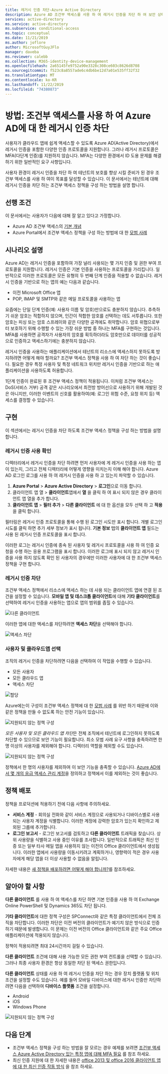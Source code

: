 ```yaml
---
title: 레거시 인증 차단-Azure Active Directory
description: Azure AD 조건부 액세스를 사용 하 여 레거시 인증을 차단 하 여 보안 상태를 개선 하는 방법을 알아봅니다.
services: active-directory
ms.service: active-directory
ms.subservice: conditional-access
ms.topic: conceptual
ms.date: 11/21/2019
ms.author: joflore
author: MicrosoftGuyJFlo
manager: daveba
ms.reviewer: calebb
ms.collection: M365-identity-device-management
ms.openlocfilehash: 2a65145fe9752a90e3328c308ce603c8626d8708
ms.sourcegitcommit: f523c8a8557ade6c4db6be12d7a01e535ff32f32
ms.translationtype: MT
ms.contentlocale: ko-KR
ms.lasthandoff: 11/22/2019
ms.locfileid: "74380873"
---
```

# <a name="how-to-block-legacy-authentication-to-azure-ad-with-conditional-access"></a>방법: 조건부 액세스를 사용 하 여 Azure AD에 대 한 레거시 인증 차단   

사용자가 클라우드 앱에 쉽게 액세스할 수 있도록 Azure AD(Active Directory)에서 레거시 인증을 포함한 다양한 인증 프로토콜을 지원합니다. 그러나 레거시 프로토콜은 MFA(다단계 인증)를 지원하지 않습니다. MFA는 다양한 환경에서 ID 도용 문제를 해결하기 위한 일반적인 요구 사항입니다. 

사용자 환경이 레거시 인증을 차단 하 여 테넌트의 보호를 향상 시킬 준비가 된 경우 조건부 액세스를 사용 하 여이 목표를 달성할 수 있습니다. 이 문서에서는 테넌트에 대해 레거시 인증을 차단 하는 조건부 액세스 정책을 구성 하는 방법을 설명 합니다.

## <a name="prerequisites"></a>선행 조건

이 문서에서는 사용자가 다음에 대해 잘 알고 있다고 가정합니다. 

- Azure AD 조건부 액세스의 [기본 개념](overview.md) 
- Azure Portal에서 조건부 액세스 정책을 구성 하는 방법에 대 한 [모범 사례](best-practices.md)

## <a name="scenario-description"></a>시나리오 설명

Azure AD는 레거시 인증을 포함하여 가장 널리 사용되는 몇 가지 인증 및 권한 부여 프로토콜을 지원합니다. 레거시 인증은 기본 인증을 사용하는 프로토콜을 가리킵니다. 일반적으로 이러한 프로토콜은 모든 유형의 두 번째 단계 인증을 적용할 수 없습니다. 레거시 인증을 기반으로 하는 앱의 예는 다음과 같습니다.

- 이전 Microsoft Office 앱
- POP, IMAP 및 SMTP와 같은 메일 프로토콜을 사용하는 앱

요즘에는 단일 단계 인증(예: 사용자 이름 및 암호)만으로도 충분하지 않습니다. 추측하기 쉬운 암호는 적합하지 않으며, 인간이 적합한 암호를 선택하는 데도 서투릅니다. 또한 암호는 피싱 또는 암호 스프레이와 같은 다양한 공격에도 취약합니다. 암호 위협으로부터 보호하기 위해 수행할 수 있는 가장 쉬운 방법 중 하나는 MFA를 구현하는 것입니다. MFA를 사용하면 공격자가 사용자의 암호를 획득하더라도 암호만으로 데이터를 성공적으로 인증하고 액세스하기에는 충분하지 않습니다.

레거시 인증을 사용하는 애플리케이션에서 테넌트의 리소스에 액세스하지 못하도록 방지하려면 어떻게 해야 할까요? 조건부 액세스 정책을 사용 하 여 차단 하는 것이 좋습니다. 필요한 경우 특정 사용자 및 특정 네트워크 위치만 레거시 인증을 기반으로 하는 애플리케이션을 사용하도록 허용합니다.

1단계 인증이 완료된 후 조건부 액세스 정책이 적용됩니다. 이처럼 조건부 액세스는 DoS(서비스 거부) 공격 같은 시나리오에서 최전방 방어선으로 사용하기 위해 개발된 것은 아니지만, 이러한 이벤트의 신호를 활용하여(예: 로그인 위험 수준, 요청 위치 등) 액세스를 결정할 수 있습니다.

## <a name="implementation"></a>구현

이 섹션에서는 레거시 인증을 차단 하도록 조건부 액세스 정책을 구성 하는 방법을 설명 합니다. 

### <a name="identify-legacy-authentication-use"></a>레거시 인증 사용 확인

디렉터리에서 레거시 인증을 차단 하려면 먼저 사용자에 게 레거시 인증을 사용 하는 앱이 있는지, 그리고 전체 디렉터리에 어떻게 영향을 미치는지 이해 해야 합니다. Azure AD 로그인 로그를 사용 하 여 레거시 인증을 사용 하 고 있는지 파악할 수 있습니다.

1. **Azure Portal** > **Azure Active Directory** > **로그인**으로 이동 합니다.
1. 클라이언트 앱 열 > **클라이언트**앱에서 **열** 을 클릭 하 여 표시 되지 않은 경우 클라이언트 앱 열을 추가 합니다.
1. **클라이언트 앱** > **필터 추가** > **다른 클라이언트** 에 대 한 옵션을 모두 선택 하 고 **적용**을 클릭 합니다.

필터링은 레거시 인증 프로토콜을 통해 수행 된 로그인 시도만 표시 합니다. 개별 로그인 시도를 클릭 하면 추가 세부 정보가 표시 됩니다. **기본 정보** 탭의 **클라이언트 앱** 필드는 사용 된 레거시 인증 프로토콜을 표시 합니다.

이러한 로그는 레거시 인증에 종속 된 사용자 및 레거시 프로토콜을 사용 하 여 인증 요청을 수행 하는 응용 프로그램을 표시 합니다. 이러한 로그에 표시 되지 않고 레거시 인증을 사용 하지 않도록 확인 된 사용자의 경우에만 이러한 사용자에 대 한 조건부 액세스 정책을 구현 합니다.

### <a name="block-legacy-authentication"></a>레거시 인증 차단 

조건부 액세스 정책에서 리소스에 액세스 하는 데 사용 되는 클라이언트 앱에 연결 된 조건을 설정할 수 있습니다. **모바일 앱 및 데스크톱 클라이언트**에 대해 **기타 클라이언트**를 선택하여 레거시 인증을 사용하는 앱으로 앱의 범위를 좁힐 수 있습니다.

![다른 클라이언트](./media/block-legacy-authentication/01.png)

이러한 앱에 대한 액세스를 차단하려면 **액세스 차단**을 선택해야 합니다.

![액세스 차단](./media/block-legacy-authentication/02.png)

### <a name="select-users-and-cloud-apps"></a>사용자 및 클라우드앱 선택

조직의 레거시 인증을 차단하려면 다음을 선택하여 이 작업을 수행할 수 있습니다.

- 모든 사용자
- 모든 클라우드 앱
- 액세스 차단

![할당](./media/block-legacy-authentication/03.png)

Azure에는이 구성이 조건부 액세스 정책에 대 한 [모범 사례](best-practices.md) 를 위반 하기 때문에 이와 같은 정책을 만들 수 없도록 하는 안전 기능이 있습니다.
 
![지원되지 않는 정책 구성](./media/block-legacy-authentication/04.png)

*모든 사용자 및 모든 클라우드 앱 차단*은 전체 조직에서 테넌트에 로그인하지 못하도록 차단할 수 있으므로 보안 기능이 필요합니다. 최소 모범 사례 요구 사항을 충족하려면 한 명 이상의 사용자를 제외해야 합니다. 디렉터리 역할을 제외할 수도 있습니다.

![지원되지 않는 정책 구성](./media/block-legacy-authentication/05.png)

정책에서 한 명의 사용자를 제외하여 이 보안 기능을 충족할 수 있습니다. [Azure AD에서 몇 개의 응급 액세스 관리 계정](../users-groups-roles/directory-emergency-access.md)을 정의하고 정책에서 이를 제외하는 것이 좋습니다.

## <a name="policy-deployment"></a>정책 배포

정책을 프로덕션에 적용하기 전에 다음 사항에 주의하세요.
 
- **서비스 계정** - 회의실 전화와 같이 서비스 계정으로 사용되거나 디바이스별로 사용되는 사용자 계정을 식별합니다. 이러한 계정에 강력한 암호가 있는지 확인하고 제외된 그룹에 추가합니다.
- **로그인 보고서** - 로그인 보고서를 검토하고 **다른 클라이언트** 트래픽을 찾습니다. 상위 사용량을 식별하고 사용 중인 이유를 조사합니다. 일반적으로 트래픽은 최신 인증 또는 일부 타사 메일 앱을 사용하지 않는 이전의 Office 클라이언트에서 생성됩니다. 이러한 앱에서 사용량을 이동시키려고 계획하거나, 영향력이 적은 경우 사용자에게 해당 앱을 더 이상 사용할 수 없음을 알립니다.
 
자세한 내용은 [새 정책을 배포하려면 어떻게 해야 합니까?](best-practices.md#how-should-you-deploy-a-new-policy)를 참조하세요.

## <a name="what-you-should-know"></a>알아야 할 사항

**다른 클라이언트** 를 사용 하 여 액세스를 차단 하면 기본 인증을 사용 하 여 Exchange Online PowerShell 및 Dynamics 365도 차단 됩니다.

**기타 클라이언트**에 대한 정책 구성은 SPConnect와 같은 특정 클라이언트에서 전체 조직을 차단합니다. 이러한 차단은 이전 버전의 클라이언트가 예기치 않은 방식으로 인증하기 때문에 발생합니다. 이 문제는 이전 버전의 Office 클라이언트와 같은 주요 Office 애플리케이션에 적용되지 않습니다.

정책이 적용되려면 최대 24시간까지 걸릴 수 있습니다.

**다른 클라이언트** 조건에 대해 사용 가능한 모든 권한 부여 컨트롤을 선택할 수 있습니다. 그러나 최종 사용자 환경은 항상 동일한 차단 된 액세스 권한입니다.

**다른 클라이언트** 상태를 사용 하 여 레거시 인증을 차단 하는 경우 장치 플랫폼 및 위치 조건을 설정할 수도 있습니다. 예를 들어 모바일 디바이스에 대한 레거시 인증만 차단하려면 다음을 선택하여 **디바이스 플랫폼** 조건을 설정합니다.

- Android
- iOS
- Windows Phone

![지원되지 않는 정책 구성](./media/block-legacy-authentication/06.png)

## <a name="next-steps"></a>다음 단계

- 조건부 액세스 정책을 구성 하는 방법을 잘 모르는 경우 예제를 보려면 [조건부 액세스 Azure Active Directory 있는 특정 앱에 대해 MFA 필요](app-based-mfa.md) 를 참조 하세요.
- 최신 인증 지원에 대 한 자세한 내용은 [office 2013 및 office 2016 클라이언트 앱에 대 한 최신 인증 작동 방식](https://docs.microsoft.com/office365/enterprise/modern-auth-for-office-2013-and-2016) 을 참조 하세요. 
